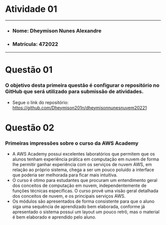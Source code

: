 # Atividade 01

---

- ### Nome: Dheymison Nunes Alexandre
- ### Matrícula: 472022
  
---

# Questão 01 

### O objetivo desta primeira questão é configurar o repositório no GitHub que será utilizado para submissão de atividades.

- Segue o link do repositório: https://github.com/Dheymison201n/dheymisonnunesnuvem20221

# Questão 02

### Primeiras impressões sobre o curso da AWS Academy

- A AWS Academy possui excelentes laboratórios que permitem que os alunos tenham experiência prática em computação em nuvem de forma lhe permitir ganhar experiência com os serviços de nuvem AWS, em relação ao próprio sistema, chega a ser um pouco poluído a interface que poderia ser melhorada para ficar mais intuitiva.
- O curso é otimo para estudantes que procuram um entendimento geral dos conceitos de computação em nuvem, independentemente de funções técnicas específicas. O curso provê uma visão geral detalhada dos conceitos de nuvem, e os principais serviços AWS.
- Os módulos são apresentados de forma consistente para que o aluno siga uma sequência de aprendizado bem elaborada, conforme já apresentado o sistema possuí um layout um pouco retrô, mas o material é bem elaborado e aprendido pelo aluno.
